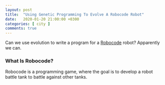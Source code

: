 ```yaml
---
layout: post
title:  "Using Genetic Programming To Evolve A Robocode Robot"
date:   2020-01-20 21:00:00 +0300
categories: [ city ]
comments: true
---
```


Can we use evolution to write a program for a [Robocode](https://robocode.sourceforge.io/) robot? Apparently we can.

### What Is Robocode?

Robocode is a programming game, where the goal is to develop a robot battle tank to battle against other tanks.

